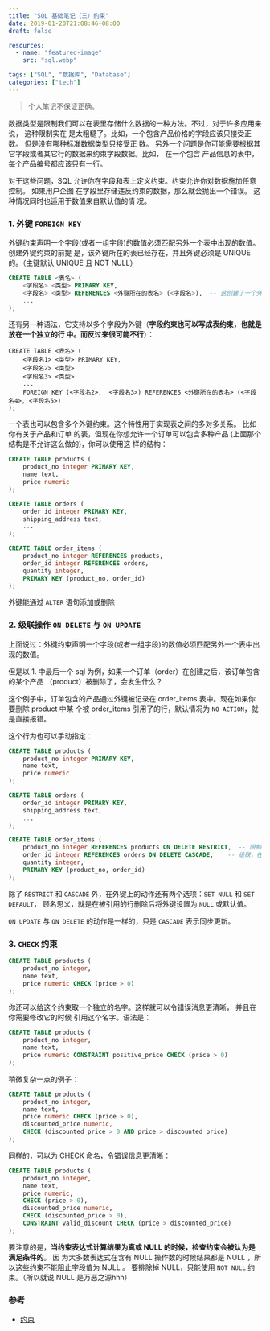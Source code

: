 ```yaml
---
title: "SQL 基础笔记（三）约束"
date: 2019-01-20T21:08:46+08:00
draft: false

resources:
  - name: "featured-image"
    src: "sql.webp"

tags: ["SQL", "数据库", "Database"]
categories: ["tech"]
---
```


> 个人笔记不保证正确。

数据类型是限制我们可以在表里存储什么数据的一种方法。不过，对于许多应用来说， 这种限制实在
是太粗糙了。比如，一个包含产品价格的字段应该只接受正数。 但是没有哪种标准数据类型只接受正
数。 另外一个问题是你可能需要根据其它字段或者其它行的数据来约束字段数据。比如， 在一个包含
产品信息的表中，每个产品编号都应该只有一行。

对于这些问题，SQL 允许你在字段和表上定义约束。约束允许你对数据施加任意控制。 如果用户企图
在字段里存储违反约束的数据，那么就会抛出一个错误。 这种情况同时也适用于数值来自默认值的情
况。

### 1. 外键 `FOREIGN KEY`

外键约束声明一个字段(或者一组字段)的数值必须匹配另外一个表中出现的数值。创建外键约束的前提
是，该外键所在的表已经存在，并且外键必须是 UNIQUE 的。（主键默认 UNIQUE 且 NOT NULL）

```sql
CREATE TABLE <表名> (
    <字段名> <类型> PRIMARY KEY,
    <字段名> <类型> REFERENCES <外键所在的表名> (<字段名>),  -- 这创建了一个外键
    ...
);
```

还有另一种语法，它支持以多个字段为外键（**字段约束也可以写成表约束，也就是放在一个独立的行
中。而反过来很可能不行**）：

```
CREATE TABLE <表名> (
    <字段名1> <类型> PRIMARY KEY,
    <字段名2> <类型>
    <字段名3> <类型>
    ...
    FOREIGN KEY (<字段名2>,  <字段名3>) REFERENCES <外键所在的表名> (<字段名4>, <字段名5>)
);
```

一个表也可以包含多个外键约束。这个特性用于实现表之间的多对多关系。 比如你有关于产品和订单
的表，但现在你想允许一个订单可以包含多种产品 (上面那个结构是不允许这么做的)，你可以使用这
样的结构：

```sql
CREATE TABLE products (
    product_no integer PRIMARY KEY,
    name text,
    price numeric
);

CREATE TABLE orders (
    order_id integer PRIMARY KEY,
    shipping_address text,
    ...
);

CREATE TABLE order_items (
    product_no integer REFERENCES products,
    order_id integer REFERENCES orders,
    quantity integer,
    PRIMARY KEY (product_no, order_id)
);
```

外键能通过 `ALTER` 语句添加或删除

### 2. 级联操作 `ON DELETE` 与 `ON UPDATE`

上面说过：外键约束声明一个字段(或者一组字段)的数值必须匹配另外一个表中出现的数值。

但是以 1. 中最后一个 sql 为例，如果一个订单（order）在创建之后，该订单包含的某个产品
（product）被删除了，会发生什么？

这个例子中，订单包含的产品通过外键被记录在 order_items 表中。现在如果你要删除 product 中某
个被 order_items 引用了的行，默认情况为 `NO ACTION`，就是直接报错。

这个行为也可以手动指定：

```sql
CREATE TABLE products (
    product_no integer PRIMARY KEY,
    name text,
    price numeric
);

CREATE TABLE orders (
    order_id integer PRIMARY KEY,
    shipping_address text,
    ...
);

CREATE TABLE order_items (
    product_no integer REFERENCES products ON DELETE RESTRICT,  -- 限制，也就是禁止删除被它引用的行
    order_id integer REFERENCES orders ON DELETE CASCADE,    -- 级联，在删除被它引用的行的时候，这一行本身也会被自动删除掉
    quantity integer,
    PRIMARY KEY (product_no, order_id)
);
```

除了 `RESTRICT` 和 `CASCADE` 外，在外键上的动作还有两个选项：`SET NULL` 和 `SET DEFAULT`，
顾名思义，就是在被引用的行删除后将外键设置为 `NULL` 或默认值。

`ON UPDATE` 与 `ON DELETE` 的动作是一样的，只是 `CASCADE` 表示同步更新。

### 3. `CHECK` 约束

```sql
CREATE TABLE products (
    product_no integer,
    name text,
    price numeric CHECK (price > 0)
);
```

你还可以给这个约束取一个独立的名字。这样就可以令错误消息更清晰， 并且在你需要修改它的时候
引用这个名字。语法是：

```sql
CREATE TABLE products (
    product_no integer,
    name text,
    price numeric CONSTRAINT positive_price CHECK (price > 0)
);
```

稍微复杂一点的例子：

```sql
CREATE TABLE products (
    product_no integer,
    name text,
    price numeric CHECK (price > 0),
    discounted_price numeric,
    CHECK (discounted_price > 0 AND price > discounted_price)
);
```

同样的，可以为 CHECK 命名，令错误信息更清晰：

```sql
CREATE TABLE products (
    product_no integer,
    name text,
    price numeric,
    CHECK (price > 0),
    discounted_price numeric,
    CHECK (discounted_price > 0),
    CONSTRAINT valid_discount CHECK (price > discounted_price)
);
```

要注意的是，**当约束表达式计算结果为真或 NULL 的时候，检查约束会被认为是满足条件的**。 因
为大多数表达式在含有 NULL 操作数的时候结果都是 NULL ，所以这些约束不能阻止字段值为 NULL 。
要排除掉 NULL，只能使用 `NOT NULL` 约束。（所以就说 NULL 是万恶之源hhh）

### 参考

- [约束](http://www.postgres.cn/docs/9.4/ddl-constraints.html)
